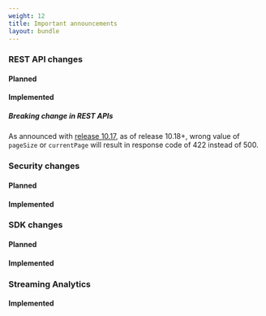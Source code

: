 ```yaml
---
weight: 12
title: Important announcements
layout: bundle
---
```


### REST API changes

#### Planned

#### Implemented

##### Breaking change in REST APIs

As announced with [release 10.17](/release-10-17-0/announcements-10-17-0), as of release 10.18+, wrong value of `pageSize` or `currentPage` will result in response code of 422 instead of 500.

### Security changes

#### Planned

#### Implemented


### SDK changes

#### Planned

#### Implemented


### Streaming Analytics

#### Implemented
